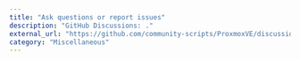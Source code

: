```yaml
---
title: "Ask questions or report issues"
description: "GitHub Discussions: ."
external_url: "https://github.com/community-scripts/ProxmoxVE/discussions"
category: "Miscellaneous"
---
```

